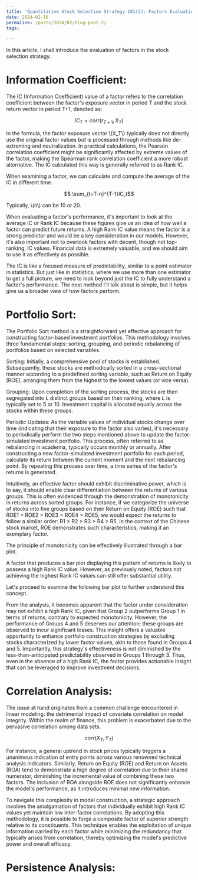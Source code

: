 ```yaml
---
title: 'Quantitative Stock Selection Strategy 101(2): Factors Evaluation'
date: 2024-02-16
permalink: /posts/2024/02/blog-post-2/
tags:

---
```



In this article, I shall introduce the evaluation of factors in the stock selection strategy.


Information Coefficient:
=======

The IC (Information Coefficient) value of a factor refers to the correlation coefficient between the factor's exposure vector in period T and the stock return vector in period T+1, denoted as:


$$IC_T = corr(r_{T+1}, X_T )$$


In the formula, the factor exposure vector \\(X_T\\) typically does not directly use the original factor values but is processed through methods like de-extreming and neutralization. In practical calculations, the Pearson correlation coefficient might be significantly affected by extreme values of the factor, making the Spearman rank correlation coefficient a more robust alternative. The IC calculated this way is generally referred to as Rank IC.

When examining a factor, we can calculate and compute the average of the IC in different time. 

$$ \sum_{t=T-n}^{T-1}IC_t$$

Typically, \\(n\\) can be 10 or 20.


When evaluating a factor's performance, it's important to look at the average IC or Rank IC because these figures give us an idea of how well a factor can predict future returns. A high Rank IC value means the factor is a strong predictor and would be a key consideration in our models. However, it's also important not to overlook factors with decent, though not top-ranking, IC values. Financial data is extremely valuable, and we should aim to use it as effectively as possible.

The IC is like a focused measure of predictability, similar to a point estimator in statistics. But just like in statistics, where we use more than one estimator to get a full picture, we need to look beyond just the IC to fully understand a factor's performance. The next method I'll talk about is simple, but it helps give us a broader view of how factors perform.


Portfolio Sort:
=======

The Portfolio Sort method is a straightforward yet effective approach for constructing factor-based investment portfolios. This methodology involves three fundamental steps: sorting, grouping, and periodic rebalancing of portfolios based on selected variables.

Sorting: Initially, a comprehensive pool of stocks is established. Subsequently, these stocks are methodically sorted in a cross-sectional manner according to a predefined sorting variable, such as Return on Equity (ROE), arranging them from the highest to the lowest values (or vice versa).

Grouping: Upon completion of the sorting process, the stocks are then segregated into L distinct groups based on their ranking, where L is typically set to 5 or 10. Investment capital is allocated equally across the stocks within these groups.

Periodic Updates: As the variable values of individual stocks change over time (indicating that their exposure to the factor also varies), it's necessary to periodically perform the two steps mentioned above to update the factor-simulated investment portfolio. This process, often referred to as rebalancing in academia, typically occurs monthly or annually. After constructing a new factor-simulated investment portfolio for each period, calculate its return between the current moment and the next rebalancing point. By repeating this process over time, a time series of the factor's returns is generated.


Intuitively, an effective factor should exhibit discriminative power, which is to say, it should enable clear differentiation between the returns of various groups. This is often evidenced through the demonstration of monotonicity in returns across sorted groups. For instance, if we categorize the universe of stocks into five groups based on their Return on Equity (ROE) such that ROE1 > ROE2 > ROE3 > ROE4 > ROE5, we would expect the returns to follow a similar order: R1 > R2 > R3 > R4 > R5. In the context of the Chinese stock market, ROE demonstrates such characteristics, making it an exemplary factor.

The principle of monotonicity can be effectively illustrated through a bar plot. 

A factor that produces a bar plot displaying this pattern of returns is likely to possess a high Rank IC value. However, as previously noted, factors not achieving the highest Rank IC values can still offer substantial utility.


Let's proceed to examine the following bar plot to further understand this concept.


From the analysis, it becomes apparent that the factor under consideration may not exhibit a high Rank IC, given that Group 2 outperforms Group 1 in terms of returns, contrary to expected monotonicity. However, the performance of Groups 4 and 5 deserves our attention; these groups are observed to incur significant losses. This insight offers a valuable opportunity to enhance portfolio construction strategies by excluding stocks characterized by lower factor values, akin to those found in Groups 4 and 5. Importantly, this strategy's effectiveness is not diminished by the less-than-anticipated predictability observed in Groups 1 through 3. Thus, even in the absence of a high Rank IC, the factor provides actionable insight that can be leveraged to improve investment decisions.

Correlation Analysis:
======


The issue at hand originates from a common challenge encountered in linear modeling: the detrimental impact of covariate correlation on model integrity. Within the realm of finance, this problem is exacerbated due to the pervasive correlation among data sets. 


$$corr(X_T, Y_T )$$

For instance, a general uptrend in stock prices typically triggers a unanimous indication of entry points across various renowned technical analysis indicators. Similarly, Return on Equity (ROE) and Return on Assets (ROA) tend to demonstrate a high degree of correlation due to their shared numerator, diminishing the incremental value of combining these two factors. The inclusion of ROA alongside ROE does not significantly enhance the model's performance, as it introduces minimal new information.

To navigate this complexity in model construction, a strategic approach involves the amalgamation of factors that individually exhibit high Rank IC values yet maintain low inter-factor correlations. By adopting this methodology, it is possible to forge a composite factor of superior strength relative to its constituents. This technique enables the exploitation of unique information carried by each factor while minimizing the redundancy that typically arises from correlation, thereby optimizing the model's predictive power and overall efficacy.



Persistence Analysis:
======




